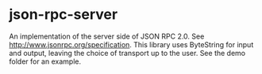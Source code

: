 json-rpc-server
===============
An implementation of the server side of JSON RPC 2.0. See <http://www.jsonrpc.org/specification>. This library uses ByteString for input and output, leaving the choice of transport up to the user. See the demo folder for an example.
